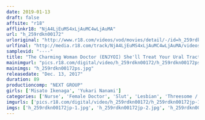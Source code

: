 ```yaml
---
date: 2019-01-13
draft: false
affsite: "r18"
afflinkr18: "NjA4LjEuMS4xLjAuMC4wLjAuMA"
url: "h_259rdkn00172"
urloriginal: "http://www.r18.com/videos/vod/movies/detail/-/id=h_259rdkn00172"
urlfinal: "http://media.r18.com/track/NjA4LjEuMS4xLjAuMC4wLjAuMA/videos/vod/movies/detail/-/id=h_259rdkn00172"
samplevid: "----"
title: "The Charming Woman Doctor (ENJYOI) She'll Treat Your Ural Tracts With Loving Care"
mainimgurl: "pics.r18.com/digital/video/h_259rdkn00172/h_259rdkn00172ps.jpg"
mainimgs: "h_259rdkn00172ps.jpg"
releasedate: "Dec. 13, 2017"
duration: 89
productioncomp: "NEXT GROUP"
girls: ['Misato Ikenaga', 'Yukari Nanami']
categories: ['Nurse', 'Female Doctor', 'Slut', 'Lesbian', 'Threesome / Foursome']
imgurls: ['pics.r18.com/digital/video/h_259rdkn00172/h_259rdkn00172jp-1.jpg', 'pics.r18.com/digital/video/h_259rdkn00172/h_259rdkn00172jp-2.jpg', 'pics.r18.com/digital/video/h_259rdkn00172/h_259rdkn00172jp-3.jpg', 'pics.r18.com/digital/video/h_259rdkn00172/h_259rdkn00172jp-4.jpg', 'pics.r18.com/digital/video/h_259rdkn00172/h_259rdkn00172jp-5.jpg', 'pics.r18.com/digital/video/h_259rdkn00172/h_259rdkn00172jp-6.jpg', 'pics.r18.com/digital/video/h_259rdkn00172/h_259rdkn00172jp-7.jpg', 'pics.r18.com/digital/video/h_259rdkn00172/h_259rdkn00172jp-8.jpg', 'pics.r18.com/digital/video/h_259rdkn00172/h_259rdkn00172jp-9.jpg', 'pics.r18.com/digital/video/h_259rdkn00172/h_259rdkn00172jp-10.jpg', 'pics.r18.com/digital/video/h_259rdkn00172/h_259rdkn00172jp-11.jpg', 'pics.r18.com/digital/video/h_259rdkn00172/h_259rdkn00172jp-12.jpg', 'pics.r18.com/digital/video/h_259rdkn00172/h_259rdkn00172jp-13.jpg', 'pics.r18.com/digital/video/h_259rdkn00172/h_259rdkn00172jp-14.jpg', 'pics.r18.com/digital/video/h_259rdkn00172/h_259rdkn00172jp-15.jpg', 'pics.r18.com/digital/video/h_259rdkn00172/h_259rdkn00172jp-16.jpg', 'pics.r18.com/digital/video/h_259rdkn00172/h_259rdkn00172jp-17.jpg', 'pics.r18.com/digital/video/h_259rdkn00172/h_259rdkn00172jp-18.jpg', 'pics.r18.com/digital/video/h_259rdkn00172/h_259rdkn00172jp-19.jpg', 'pics.r18.com/digital/video/h_259rdkn00172/h_259rdkn00172jp-20.jpg']
imgs: ['h_259rdkn00172jp-1.jpg', 'h_259rdkn00172jp-2.jpg', 'h_259rdkn00172jp-3.jpg', 'h_259rdkn00172jp-4.jpg', 'h_259rdkn00172jp-5.jpg', 'h_259rdkn00172jp-6.jpg', 'h_259rdkn00172jp-7.jpg', 'h_259rdkn00172jp-8.jpg', 'h_259rdkn00172jp-9.jpg', 'h_259rdkn00172jp-10.jpg', 'h_259rdkn00172jp-11.jpg', 'h_259rdkn00172jp-12.jpg', 'h_259rdkn00172jp-13.jpg', 'h_259rdkn00172jp-14.jpg', 'h_259rdkn00172jp-15.jpg', 'h_259rdkn00172jp-16.jpg', 'h_259rdkn00172jp-17.jpg', 'h_259rdkn00172jp-18.jpg', 'h_259rdkn00172jp-19.jpg', 'h_259rdkn00172jp-20.jpg']
---
```

